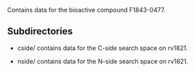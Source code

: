 Contains data for the bioactive compound F1843-0477.

## Subdirectories

- cside/ contains data for the C-side search space on rv1821.

- nside/ contains data for the N-side search space on rv1821.

